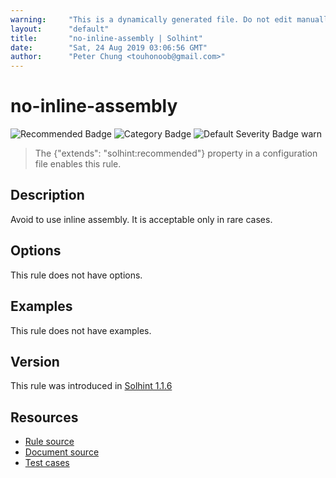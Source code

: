 ```yaml
---
warning:     "This is a dynamically generated file. Do not edit manually."
layout:      "default"
title:       "no-inline-assembly | Solhint"
date:        "Sat, 24 Aug 2019 03:06:56 GMT"
author:      "Peter Chung <touhonoob@gmail.com>"
---
```


# no-inline-assembly
![Recommended Badge](https://img.shields.io/badge/-Recommended-brightgreen)
![Category Badge](https://img.shields.io/badge/-Security%20Rules-informational)
![Default Severity Badge warn](https://img.shields.io/badge/Default%20Severity-warn-yellow)
> The {"extends": "solhint:recommended"} property in a configuration file enables this rule.


## Description
Avoid to use inline assembly. It is acceptable only in rare cases.

## Options
This rule does not have options.

## Examples
This rule does not have examples.

## Version
This rule was introduced in [Solhint 1.1.6](https://github.com/protofire/solhint/tree/v1.1.6)

## Resources
- [Rule source](https://github.com/protofire/solhint/tree/master/lib/rules/security/no-inline-assembly.js)
- [Document source](https://github.com/protofire/solhint/tree/master/docs/rules/security/no-inline-assembly.md)
- [Test cases](https://github.com/protofire/solhint/tree/master/test/rules/security/no-inline-assembly.js)
